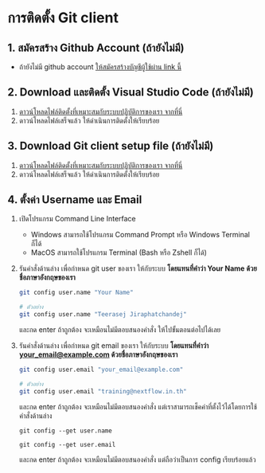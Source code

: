 
# การติดตั้ง Git client 

## 1. สมัครสร้าง Github Account (ถ้ายังไม่มี)

- ถ้ายังไม่มี github account [ให้สมัครสร้างบัญชีผู้ใช้ผ่าน link นี้](http://github.com/signup)

## 2. Download และติดตั้ง Visual Studio Code (ถ้ายังไม่มี)

1. [ดาวน์โหลดไฟล์ติดตั้งที่เหมาะสมกับระบบปฏิบัติการของเรา จากที่นี่](https://code.visualstudio.com/)
2. ดาวน์โหลดไฟล์เสร็จแล้ว ให้ดำเนินการติดตั้งให้เรียบร้อย

## 3. Download Git client setup file (ถ้ายังไม่มี)

1. [ดาวน์โหลดไฟล์ติดตั้งที่เหมาะสมกับระบบปฏิบัติการของเรา จากที่นี่](https://git-scm.com/downloads)
2. ดาวน์โหลดไฟล์เสร็จแล้ว ให้ดำเนินการติดตั้งให้เรียบร้อย

## 4. ตั้งค่า Username และ Email 

1. เปิดโปรแกรม Command Line Interface
   - Windows สามารถใช้โปรแกรม Command Prompt หรือ Windows Terminal ก็ได้
   - MacOS สามารถใช้โปรแกรม Terminal (Bash หรือ Zshell ก็ได้)
  
2. รันคำสั่งด้านล่าง เพื่อกำหนด git user ของเรา ให้กับระบบ **โดยแทนที่คำว่า Your Name ด้วยชื่อภาษาอังกฤษของเรา**

   ```bash
   git config user.name "Your Name"
   ```
   ```bash
   # ตัวอย่าง
   git config user.name "Teerasej Jiraphatchandej"
   ```

   และกด enter ถ้าถูกต้อง จะเหมือนไม่มีตอบสนองคำสั่ง ให้ไปขั้นตอนต่อไปได้เลย

3. รันคำสั่งด้านล่าง เพื่อกำหนด git email ของเรา ให้กับระบบ **โดยแทนที่คำว่า your_email@example.com ด้วยชื่อภาษาอังกฤษของเรา**

   ```bash
   git config user.email "your_email@example.com"
   ```
   ```bash
   # ตัวอย่าง
   git config user.email "training@nextflow.in.th"
   ```

   และกด enter ถ้าถูกต้อง จะเหมือนไม่มีตอบสนองคำสั่ง แต่เราสามารถเช็คค่าที่ตั้งไว้ได้โดยการใช้คำสั่งด้านล่าง 

   ```
   git config --get user.name
   ```
   ```
   git config --get user.email
   ```

   และกด enter ถ้าถูกต้อง จะเหมือนไม่มีตอบสนองคำสั่ง แต่ถือว่าเป็นการ config เรียบร้อยแล้ว
